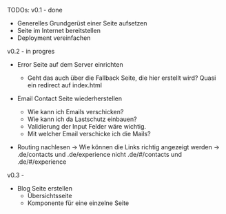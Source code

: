 TODOs:
v0.1 - done
- Generelles Grundgerüst einer Seite aufsetzen
- Seite im Internet bereitstellen
- Deployment vereinfachen

v0.2 - in progres
- Error Seite auf dem Server einrichten
    - Geht das auch über die Fallback Seite, die hier erstellt wird? Quasi ein redirect auf index.html

- Email Contact Seite wiederherstellen
    - Wie kann ich Emails verschicken? 
    - Wie kann ich da Lastschutz einbauen?
    - Validierung der Input Felder wäre wichtig.
    - Mit welcher Email verschicke ich die Mails?

- Routing nachlesen -> Wie können die Links richtig angezeigt werden -> .de/contacts und .de/experience nicht .de/#/contacts und .de/#/experience

v0.3 -
- Blog Seite erstellen
    - Übersichtsseite
    - Komponente für eine einzelne Seite

